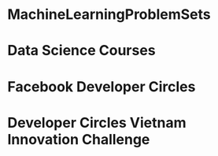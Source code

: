 # MachineLearningProblemSets
# Data Science Courses
# Facebook Developer Circles
# Developer Circles Vietnam Innovation Challenge
